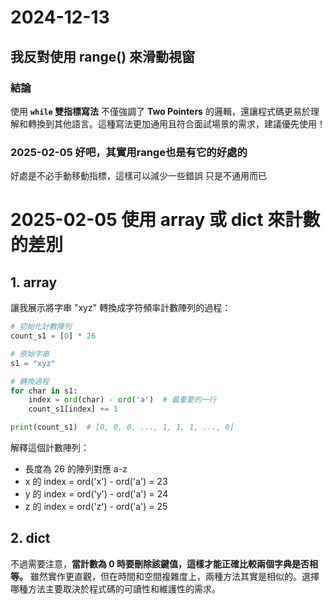 # 2024-12-13
## 我反對使用 range() 來滑動視窗
### 結論
使用 **`while` 雙指標寫法** 不僅強調了 **Two Pointers** 的邏輯，還讓程式碼更易於理解和轉換到其他語言。這種寫法更加通用且符合面試場景的需求，建議優先使用！
### 2025-02-05 好吧，其實用range也是有它的好處的
好處是不必手動移動指標，這樣可以減少一些錯誤
只是不通用而已

# 2025-02-05 使用 array 或 dict 來計數的差別
## 1. array
讓我展示將字串 "xyz" 轉換成字符頻率計數陣列的過程：

```python
# 初始化計數陣列
count_s1 = [0] * 26

# 原始字串
s1 = "xyz"

# 轉換過程
for char in s1:
    index = ord(char) - ord('a')  # 最重要的一行
    count_s1[index] += 1

print(count_s1)  # [0, 0, 0, ..., 1, 1, 1, ..., 0]
```
解釋這個計數陣列：
* 長度為 26 的陣列對應 a-z
* x 的 index = ord('x') - ord('a') = 23
* y 的 index = ord('y') - ord('a') = 24
* z 的 index = ord('z') - ord('a') = 25

## 2. dict
不過需要注意，**當計數為 0 時要刪除該鍵值，這樣才能正確比較兩個字典是否相等。**
雖然實作更直觀，但在時間和空間複雜度上，兩種方法其實是相似的。選擇哪種方法主要取決於程式碼的可讀性和維護性的需求。
